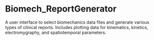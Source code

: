 # Biomech_ReportGenerator
A user interface to select biomechanics data files and generate various types of clinical reports. Includes plotting data for kinematics, kinetics, electromygraphy, and spatiotemporal parameters.
